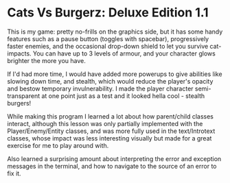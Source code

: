 # Cats Vs Burgerz: Deluxe Edition 1.1

This is my game: pretty no-frills on the graphics side, but it has some handy features such as a pause button (toggles with spacebar), progressively faster enemies, and the occasional drop-down shield to let you survive cat-impacts. You can have up to 3 levels of armour, and your character glows brighter the more you have.

If I'd had more time, I would have added more powerups to give abilities like slowing down time, and stealth, which would reduce the player's opacity and bestow temporary invulnerability. I made the player character semi-transparent at one point just as a test and it looked hella cool - stealth burgers!

While making this program I learned a lot about how parent/child classes interact, although this lesson was only partially implemented with the Player/Enemy/Entity classes, and was more fully used in the text/Introtext classes, whose impact was less interesting visually but made for a great exercise for me to play around with.

Also learned a surprising amount about interpreting the error and exception messages in the terminal, and how to navigate to the source of an error to fix it.